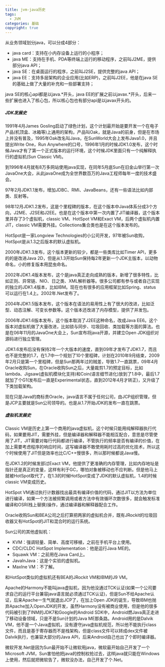 ```yaml
---
title: jvm-java历史
tags:
  - JVM
categories: 基础
copyright: true
---
```


从业务领域划分java，可以分成4部分：

*   java card：支持在小内存设备上运行的小程序；
*   java ME：支持在手机、PDA等终端上运行的移动程序，之前叫J2ME，提供部分java API；
*   java SE：在桌面运行的程序，之前叫J2SE，提供完整的java API；
*   java EE：支持多层架构的企业应用(比如ERP)，之前叫J2EE，他是在java SE的基础上做了大量的补充和一些部署支持；

java SE的核心api都是以java.\*开头，java EE的扩展之前以javax.\*开头，后来一些扩展也进入了核心包，所以核心包也有部分api是以javax开头的。

##### JDK发展史

1991年4月James Gosling启动了绿色计划，这个计划最开始是要开发一个在电子产品(机顶盒、冰箱等)上通用的架构，产品叫Oak，就是Java的前身，但是在市场上并没有普及，1995年Oak改名叫Java，在SunWorld大会上发布Java1.0，并且提出Write One，Run Anywhere的口号，1996年1月的时候JDK1.0发布，这个时候Java才有了第一个正式版本的运行环境，这个时候JDK里面只有一个纯解释执行的虚拟机(Sun Classic VM)。

到1996年4月就有8万多网站使用java实现，在同年5月底Sun在旧金山举行第一次JavaOne大会，从此javaOne成为全世界数百万的Java工程师每年一度的技术盛会。

97年2月JDK1.1发布，增加JDBC、RMI、JavaBeans，还有一些语法比如内部类、反射等。

98年12月JDK1.2发布，这是个里程碑的版本，在这个版本中Java体系分成3个方向，J2ME、J2SE和J2EE。也是在这个版本中第一次内置了JIT编译器，这个版本里并存了3个虚拟机，classic VM、HotSpot VM和Exact VM，后两个虚拟机内置JIT，classic VM需要外挂。Collections集合类也是在这个版本发布的。

HotSpot是一家Longview Technologies的小公司开发，97年被Sun收购，HotSpot是从1.3之后版本的默认虚拟机。

2000年JDK1.3发布，这个版本更新的较少，都是一些类库比如Timer API，更多的的是改进Java 2D，但是从1.3开始Sun保持每2年更新一个JDK主版本，以动物命名，小的修复版本用昆虫命名。

2002年JDK1.4版本发布，这个是java真正走向成熟的版本，新增了很多特性，比如正则、异常链、NIO、日之类、XML解析器等。很多公司都有参与或者自己实现的独立的JDK1.4版本，比如IBM。现在也有很多的应用框架比如Spring、status可以运行在1.4上。2002年.Net发布了。

2004年JDK1.5版本发布，这个版本在语法的易用性上有了很大的改进，比如泛型、动态注解、可变长参数等。这个版本还改进了内存模型，提供了并发包。

2006年JDK1.6版本发布，这个版本取消了J2EE这种命名，改成Java EE6。这个版本对虚拟机做了大量改进，比如锁与同步、垃圾回收、类加载等方面的算法。也是在06年11月的JavaOne大会上，Sun宣布将java开源，并建立Open JDK组织对源码进行独立管理。

JDK1.6发布后没有保持2年一个大版本的速度，直到09年才发布了JDK1.7，而且也不是完整的1.7，在1.7中一个规划了10个里程碑，计划在2010年9月结束，2009年2月只是第一个里程碑，但是Sun那两年过的贼差，导致1.7一直跳票，09年4月Oracle收购Sun，在Oracle收购Sun之后，大量裁剪1.7的预定目标，比如lambda、Jigsaw(虚拟机模块化支持)和Coin(语言细节进化)放到了1.8中，最后1.7就加了个G1(发布后一直是Experimental状态，直到2012年4月才转正)，又升级了下类加载架构。

现在只是Java的商标贵Oracle，java语言不属于任何公司，由JCP组织管理，但是JCP主要就是Sun公司领导的。也是从1.7开始JDK的发布一直在跳票。

##### 虚拟机发展史

Classic VM是历史上第一个商用的java虚拟机，这个时候只能用纯解释器执行代码，如果要用JIT，需要外挂，但是编译器和解释器不能相互配合，意思是尽管使用了JIT，JIT需要对每行代码都进行编译，不管执行的频率是否有编译的价值，在加上需要考虑程序的响应时间，这写编译器不敢使用耗时过高的优化技术，所以这个时候使用了JIT但是效率也比C/C++慢很多，所以那时候都说Java慢。

在JDK1.2的时候发部过Exact VM，他提供了更准确的内存管理，比如内存地址是指针还是真正的变量，这样有利于GC，哪怕对象被移动也不应判断。但是他马上就被HotSpot取代了，在1.3的时候HotSpot变成了JDK的默认虚拟机，1.4的时候classic VM变成历史。

HotSpot VM通过执行计数器找出最具有编译价值的代码，通过JIT以方法为单位进行编译，如果一个方法被频繁调用或者方法中有效循环次数很多，就会触发标准编译和OSR(栈上替换)操作，通过编译器和解释器配合工作。

Oracle收购Sun和BEA公司之后打算把两家的虚拟机合并，既有JRockit的垃圾回收器又有HotSpot的JIT和混合时的运行系统。

Sun公司的其他虚拟机：

*   KVM：强调轻量、简单、高度可移植，之前在手机平台上使用。
*   CDC/CLDC HotSpot Implementation：他是运行Java ME的。
*   Squawk VM：之前用在Java Card上。
*   JavaInJava：这是个实验的虚拟机。
*   MaxIne VM：不了解。

和HotSpot类似的虚拟机还有BEA的JRockit VM和IBM的J9 VM。

Apache的Harmony不能叫java虚拟机，因为他没通过TCK认证(如果一个公司要求自己的运行平台兼容java语言就必须通过TCK认证)，但是Sun不给Apache认证，后来Apache一生气就退出JCP了，在加上Open JDK的诞生，导致IBM也抛弃Apache加入OpenJDK的开发，虽然Harmony没有被商业使用，但是他的很多代码被引到了INM的JDK7和Google的Android SDK中，Android燃Java真正走进了移动设备领域，只是不是Sun计划的Java ME那条路。Android用的是Dalvik VM，他不是一个Java虚拟机，没有遵守java虚拟机规范，所以他不能执行class文件，而且是基于寄存器而不是栈架构，但是class文件可以转成dex文件被Dalvik执行，也兼容大部分的Java API，后来Android自己也出了个即时编译器。

微软开发.Net是因为Sun最开始不让微软用java，微软最开始自己开发了一个Microsoft JVM，Sun害怕他把java的控制权抢过去，这样java就只能在Windows上使用，然后就把微软告了，微软没办法，自己开发了个.Net。